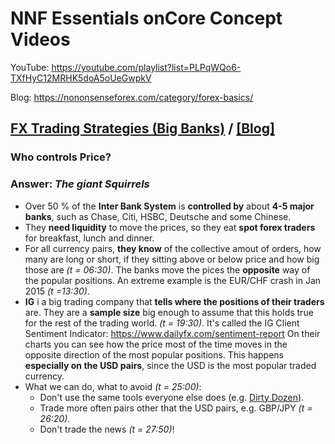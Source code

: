 
# NNF Essentials onCore Concept Videos

YouTube: <https://youtube.com/playlist?list=PLPqWQo6-TXfHyC12MRHK5doA5oUeGwpkV>

Blog: <https://nononsenseforex.com/category/forex-basics/>

## [FX Trading Strategies (Big Banks)](https://youtu.be/Lvq0t0eQOG4 "Big Banks - YouTube") / [[Blog]](https://nononsenseforex.com/forex-basics/forex-trading-strategies-beware-the-big-banks/ "Big Banks - Blog")
### Who controls Price?

### Answer: *The giant Squirrels*

*   Over 50 % of the **Inter Bank System** is **controlled by** about **4-5 major
    banks**, such as Chase, Citi, HSBC, Deutsche and some Chinese.
*   They **need liquidity** to move the prices, so they eat **spot forex traders**
    for breakfast, lunch and dinner.
*   For all currency pairs, **they know** of the collective amout of orders, how
    many are long or short, if they sitting above or below price and how big those
    are *(t = 06:30)*. The banks move the pices the **opposite** way of the popular
    positions. An extreme example is the EUR/CHF crash in Jan 2015 *(t =13:30)*.
*   **IG** i a big trading company that **tells where the positions of their traders**
    are. They are a **sample size** big enough to assume that this holds true for the
    rest of the trading world. *(t = 19:30)*. It's called the IG Client Sentiment
    Indicator: <https://www.dailyfx.com/sentiment-report> On their charts you can
    see how the price most of the time moves in the opposite direction of the most
    popular positions. This happens **especially on the USD pairs**, since the USD
    is the most popular traded currency.
*   What we can do, what to avoid *(t = 25:00)*:
    * Don't use the same tools everyone else does
      (e.g. [Dirty Dozen](https://youtu.be/3c6o4O8goAo)).
    * Trade more often pairs other that the USD pairs, e.g. GBP/JPY *(t = 26:20)*.
    * Don't trade the news *(t = 27:50)*!


